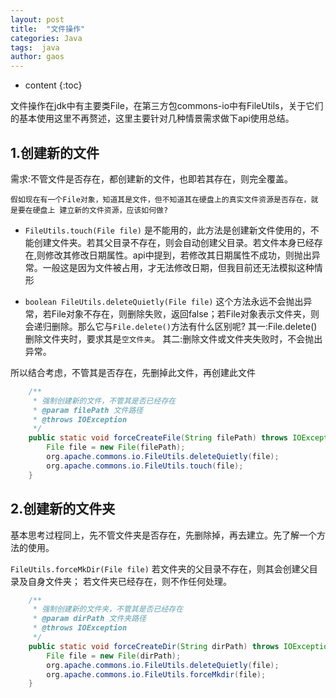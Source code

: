 ```yaml
---
layout: post
title:  "文件操作"
categories: Java
tags:  java
author: gaos
---
```


* content
{:toc}

文件操作在jdk中有主要类File，在第三方包commons-io中有FileUtils，关于它们的基本使用这里不再赘述，这里主要针对几种情景需求做下api使用总结。




## 1.创建新的文件
需求:不管文件是否存在，都创建新的文件，也即若其存在，则完全覆盖。

`假如现在有一个File对象，知道其是文件，但不知道其在硬盘上的真实文件资源是否存在，就是要在硬盘上
建立新的文件资源，应该如何做?`

- `FileUtils.touch(File file)`
是不能用的，此方法是创建新文件使用的，不能创建文件夹。若其父目录不存在，则会自动创建父目录。若文件本身已经存在,则修改其修改日期属性。api中提到，若修改其日期属性不成功，则抛出异常。一般这是因为文件被占用，才无法修改日期，但我目前还无法模拟这种情形

- `boolean FileUtils.deleteQuietly(File file)`
这个方法永远不会抛出异常，若File对象不存在，则删除失败，返回false；若File对象表示文件夹，则会递归删除。那么它与`File.delete()`方法有什么区别呢?
其一:File.delete()删除文件夹时，要求其是`空文件夹`。
其二:删除文件或文件夹失败时，不会抛出异常。

所以结合考虑，不管其是否存在，先删掉此文件，再创建此文件
```java
    /**
     * 强制创建新的文件，不管其是否已经存在
     * @param filePath 文件路径
     * @throws IOException 
     */
    public static void forceCreateFile(String filePath) throws IOException {
        File file = new File(filePath);
        org.apache.commons.io.FileUtils.deleteQuietly(file);
        org.apache.commons.io.FileUtils.touch(file);
    }
```
## 2.创建新的文件夹
基本思考过程同上，先不管文件夹是否存在，先删除掉，再去建立。先了解一个方法的使用。

`FileUtils.forceMkDir(File file)`
若文件夹的父目录不存在，则其会创建父目录及自身文件夹；
若文件夹已经存在，则不作任何处理。
```java
    /**
     * 强制创建新的文件夹，不管其是否已经存在
     * @param dirPath 文件夹路径
     * @throws IOException
     */
    public static void forceCreateDir(String dirPath) throws IOException {
        File file = new File(dirPath);
        org.apache.commons.io.FileUtils.deleteQuietly(file);
        org.apache.commons.io.FileUtils.forceMkdir(file);
    }
```
